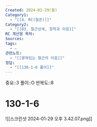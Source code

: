 ```yaml
---
Created: 2024-01-29(월)
Category1:
  - "[[4. RC(철콘)]]"
Category2:
  - "[[03. 철근상세, 정착과 이음]]"
RC 계산형 목차: 
Sources: 
tags:
  - ✏️
관련노트:
  - "[[묻혀있는 철근의 이음]]"
정답:
  - "[[130-1-6 풀이]]"
---
```

중요::3
풀이::O
반복도::8
#  130-1-6



![[스크린샷 2024-01-29 오후 3.42.07.png]]